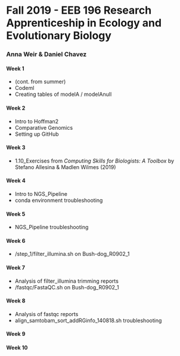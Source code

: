 # Fall 2019 - EEB 196 Research Apprenticeship in Ecology and Evolutionary Biology
### Anna Weir & Daniel Chavez

#### Week 1   
- (cont. from summer)  
- Codeml     
- Creating tables of modelA / modelAnull   
  
#### Week 2  
- Intro to Hoffman2  
- Comparative Genomics  
- Setting up GitHub  
  
#### Week 3  
- 1.10_Exercises from  *Computing Skills for Biologists: A Toolbox* by Stefano Allesina & Madlen Wilmes (2019)   

#### Week 4  
- Intro to NGS_Pipeline  
- conda environment troubleshooting  
  
#### Week 5  
- NGS_Pipeline troubleshooting  
  
#### Week 6  
- /step_1/filter_illumina.sh on Bush-dog_R0902_1  
  
#### Week 7  
- Analysis of filter_illumina trimming reports  
- /fastqc/FastaQC.sh on Bush-dog_R0902_1  
  
#### Week 8  
- Analysis of fastqc reports  
- align_samtobam_sort_addRGinfo_140818.sh troubleshooting  
  
#### Week 9  
    
#### Week 10  
